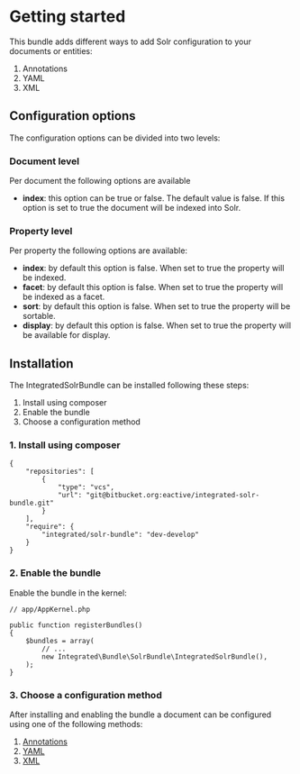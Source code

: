 # Getting started #

This bundle adds different ways to add Solr configuration to your documents or entities:

1. Annotations
2. YAML
3. XML

## Configuration options ##

The configuration options can be divided into two levels:

### Document level ###

Per document the following options are available

* **index**: this option can be true or false. The default value is false. If this option is set to true the document
will be indexed into Solr.

### Property level ###

Per property the following options are available:

* **index**: by default this option is false. When set to true the property will be indexed.
* **facet**: by default this option is false. When set to true the property will be indexed as a facet.
* **sort**: by default this option is false. When set to true the property will be sortable.
* **display**: by default this option is false. When set to true the property will be available for display.

## Installation ##

The IntegratedSolrBundle can be installed following these steps:

1. Install using composer
2. Enable the bundle
3. Choose a configuration method

### 1. Install using composer ##

	{
    	"repositories": [
        	{
            	"type": "vcs",
            	"url": "git@bitbucket.org:eactive/integrated-solr-bundle.git"
        	}
    	],		
    	"require": {
    	    "integrated/solr-bundle": "dev-develop"
    	}
	}

### 2. Enable the bundle ###

Enable the bundle in the kernel:

	// app/AppKernel.php
	
	public function registerBundles()
	{
    	$bundles = array(
    	    // ...
    	    new Integrated\Bundle\SolrBundle\IntegratedSolrBundle(),
    	);
	}

### 3. Choose a configuration method ###

After installing and enabling the bundle a document can be configured using one of the following methods:

1. [Annotations](annotations.md)
2. [YAML](yaml.md)
3. [XML](xml.md)